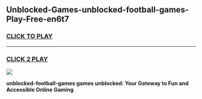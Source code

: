 
## Unblocked-Games-unblocked-football-games-Play-Free-en6t7
<h3>
<a href="https://premium76.site?title=unblocked-football-games&ref=23A">CLICK TO PLAY</a></h3>
<hr>

<h3>
<a href="https://premium76.site?title=unblocked-football-games&ref=23A">CLICK 2 PLAY</a>
  
</h3>

<a href="https://premium76.site?title=unblocked-football-games&ref=23A"><img src="https://clearcache.store/games.png"></a>


**unblocked-football-games games unblocked: Your Gateway to Fun and Accessible Online Gaming**
